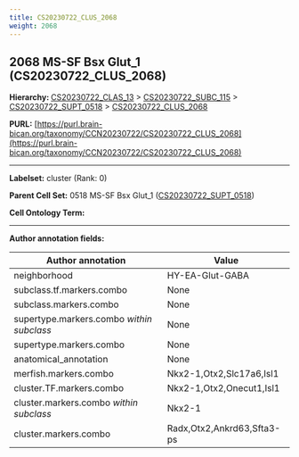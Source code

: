 ```yaml
---
title: CS20230722_CLUS_2068
weight: 2068
---
```

## 2068 MS-SF Bsx Glut_1 (CS20230722_CLUS_2068)
<b>Hierarchy: </b>
[CS20230722_CLAS_13](../CS20230722_CLAS_13) >
[CS20230722_SUBC_115](../CS20230722_SUBC_115) >
[CS20230722_SUPT_0518](../CS20230722_SUPT_0518) >
[CS20230722_CLUS_2068](../CS20230722_CLUS_2068)

**PURL:** [https://purl.brain-bican.org/taxonomy/CCN20230722/CS20230722_CLUS_2068](https://purl.brain-bican.org/taxonomy/CCN20230722/CS20230722_CLUS_2068)

---


**Labelset:** cluster (Rank: 0)

**Parent Cell Set:** 0518 MS-SF Bsx Glut_1 ([CS20230722_SUPT_0518](../CS20230722_SUPT_0518))



**Cell Ontology Term:** 

[MARKER GENES.]: #


---

[TRANSFERRED ANNOTATIONS.]: #


[AUTHOR ANNOTATION FIELDS.]: #


**Author annotation fields:**

| Author annotation | Value |
|-------------------|-------|
|neighborhood|HY-EA-Glut-GABA|
|subclass.tf.markers.combo|None|
|subclass.markers.combo|None|
|supertype.markers.combo _within subclass_|None|
|supertype.markers.combo|None|
|anatomical_annotation|None|
|merfish.markers.combo|Nkx2-1,Otx2,Slc17a6,Isl1|
|cluster.TF.markers.combo|Nkx2-1,Otx2,Onecut1,Isl1|
|cluster.markers.combo _within subclass_|Nkx2-1|
|cluster.markers.combo|Radx,Otx2,Ankrd63,Sfta3-ps|
